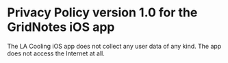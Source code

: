 #  Privacy Policy version 1.0 for the GridNotes iOS app

The LA Cooling iOS app does not collect any user data of any kind.  The app does not access the Internet at all.
